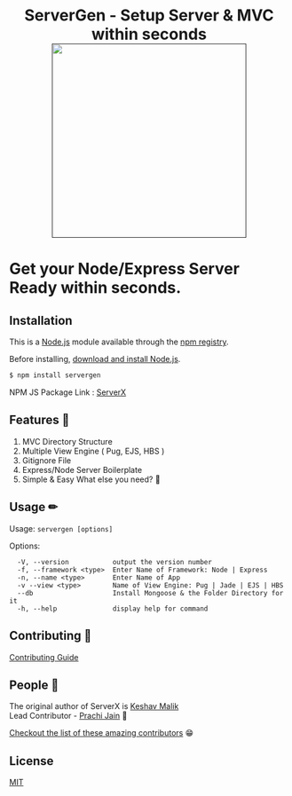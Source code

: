<h1 align=center>
ServerGen - Setup Server & MVC within seconds<br>
<a href> <img src="https://user-images.githubusercontent.com/33570148/110940836-89153e00-835d-11eb-9fa7-2cc1e46834ff.png" height=350/></a>
</h1>

# Get your Node/Express Server Ready within seconds.

## Installation

This is a [Node.js](https://nodejs.org/en/) module available through the
[npm registry](https://www.npmjs.com/).

Before installing, [download and install Node.js](https://nodejs.org/en/download/).

```bash
$ npm install servergen
```

NPM JS Package Link : [ServerX](https://www.npmjs.com/package/servergen)

## Features 🎉

1. MVC Directory Structure 
2. Multiple View Engine ( Pug, EJS, HBS )
3. Gitignore File 
4. Express/Node Server Boilerplate
5. Simple & Easy
What else you need? 🤫

## Usage ✏

Usage: `servergen [options]`

Options:

```
  -V, --version           output the version number
  -f, --framework <type>  Enter Name of Framework: Node | Express       
  -n, --name <type>       Enter Name of App
  -v --view <type>        Name of View Engine: Pug | Jade | EJS | HBS   
  --db                    Install Mongoose & the Folder Directory for it
  -h, --help              display help for command
```

## Contributing 📑

[Contributing Guide](Contributing.md)

## People 🦾

The original author of ServerX is [Keshav Malik](https://github.com/theinfosecguy) <br>
Lead Contributor - [Prachi Jain](https://github.com/pjain312) 🎉

[Checkout the list of these amazing contributors](https://github.com/theinfosecguy/servergen/graphs/contributors) 😁

## License

  [MIT](LICENSE)
